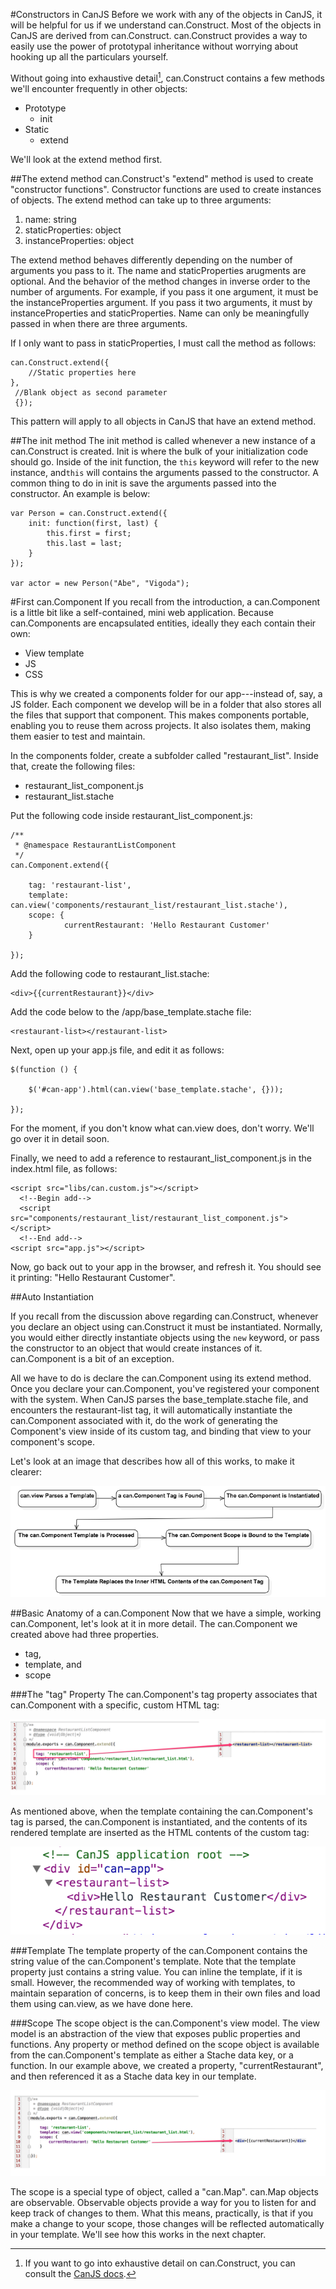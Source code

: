 #Constructors in CanJS
Before we work with any of the objects in CanJS, it will be helpful for us if we understand can.Construct. Most of the objects in CanJS are derived from can.Construct. can.Construct provides a way to easily use the power of prototypal inheritance without worrying about hooking up all the particulars yourself.

Without going into exhaustive detail[^ConstructDetail], can.Construct contains a few methods we'll encounter frequently in other objects:

[^ConstructDetail]: If you want to go into exhaustive detail on can.Construct, you can consult the [CanJS docs](http://canjs.com/docs/can.Construct.prototype.init.html).

- Prototype
	- init
- Static
	- extend

We'll look at the extend method first.

##The extend method
can.Construct's "extend" method is used to create "constructor functions". Constructor functions are used to create instances of objects. The extend method can take up to three arguments:

1. name: string
2. staticProperties: object
3. instanceProperties: object

The extend method behaves differently depending on the number of arguments you pass to it. The name and staticProperties arugments are optional. And the behavior of the method changes in inverse order to the number of arguments. For example, if you pass it one argument, it must be the instanceProperties argument. If you pass it two arguments, it must by instanceProperties and staticProperties. Name can only be meaningfully passed in when there are three arguments.

If I only want to pass in staticProperties, I must call the method as follows:

	can.Construct.extend({
    	//Static properties here
    },
     //Blank object as second parameter
     {});

This pattern will apply to all objects in CanJS that have an extend method.

##The init method
The init method is called whenever a new instance of a can.Construct is created. Init is where the bulk of your initialization code should go. Inside of the init function, the `this` keyword will refer to the new instance, and`this` will contains the arguments passed to the constructor. A common thing to do in init is save the arguments passed into the constructor. An example is below:

    var Person = can.Construct.extend({
        init: function(first, last) {
        	this.first = first;
        	this.last = last;
    	}
    });

    var actor = new Person("Abe", "Vigoda");

#First can.Component <a name="first-component"></a>
If you recall from the introduction, a can.Component is a little bit like a self-contained, mini web application. Because can.Components are encapsulated entities, ideally they each contain their own:

- View template
- JS
- CSS

This is why we created a components folder for our app---instead of, say, a JS folder. Each component we develop will be in a folder that also stores all the files that support that component. This makes components portable, enabling you to reuse them across projects. It also isolates them, making them easier to test and maintain.

In the components folder, create a subfolder called "restaurant_list". Inside that, create the following files:

- restaurant_list_component.js
- restaurant_list.stache

Put the following code inside restaurant_list_component.js:

	/**
     * @namespace RestaurantListComponent
     */
    can.Component.extend({

        tag: 'restaurant-list',
        template: can.view('components/restaurant_list/restaurant_list.stache'),
        scope: {
                currentRestaurant: 'Hello Restaurant Customer'
        }

    });

Add the following code to restaurant_list.stache:

	<div>{{currentRestaurant}}</div>

Add the code below to the /app/base_template.stache file:

	<restaurant-list></restaurant-list>

Next, open up your app.js file, and edit it as follows:

	$(function () {

        $('#can-app').html(can.view('base_template.stache', {}));

    });

For the moment, if you don't know what can.view does, don't worry. We'll go over it in detail soon.

Finally, we need to add a reference to restaurant_list_component.js in the index.html file, as follows:

	<script src="libs/can.custom.js"></script>
      <!--Begin add-->
      <script src="components/restaurant_list/restaurant_list_component.js"></script>
      <!--End add-->
    <script src="app.js"></script>

Now, go back out to your app in the browser, and refresh it. You should see it printing: "Hello Restaurant Customer".

##Auto Instantiation

If you recall from the discussion above regarding can.Construct, whenever you declare an object using can.Construct it must be instantiated. Normally, you would either directly instantiate objects using the `new` keyword, or pass the constructor to an object that would create instances of it. can.Component is a bit of an exception.

All we have to do is declare the can.Component using its extend method.  Once you declare your can.Component, you've registered your component with the system. When CanJS parses the base_template.stache file, and encounters the restaurant-list tag, it will automatically instantiate the can.Component associated with it, do the work of generating the Component's view inside of its custom tag, and binding that view to your component's scope.

Let's look at an image that describes how all of this works, to make it clearer:

![](images/ComponentLoadCycle.png)

##Basic Anatomy of a can.Component
Now that we have a simple, working can.Component, let's look at it in more detail. The can.Component we created above had three properties.

- tag,
- template, and
- scope

###The "tag" Property
The can.Component's tag property associates that can.Component with a specific, custom HTML tag:

![](images/ComponentTagLinkDiagram.png)

As mentioned above, when the template containing the can.Component's tag is parsed, the can.Component is instantiated, and the contents of its rendered template are inserted as the HTML contents of the custom tag:

![](images/ComponentTagRenderedHTML.png)

###Template
The template property of the can.Component contains the string value of the can.Component's template. Note that the template property just contains a string value. You can inline the template, if it is small. However, the recommended way of working with templates, to maintain separation of concerns, is to keep them in their own files and load them using can.view, as we have done here.

###Scope
The scope object is the can.Component's view model. The view model is an abstraction of the view that exposes public properties and functions. Any property or method defined on the scope object is available from the can.Component's template as either a Stache data key, or a function. In our example above, we created a property, "currentRestaurant", and then referenced it as a Stache data key in our template.

![](images/ComponentScopeTemplateLink.png)

The scope is a special type of object, called a "can.Map". can.Map objects are observable. Observable objects provide a way for you to listen for and keep track of changes to them. What this means, practically, is that if you make a change to your scope, those changes will be reflected automatically in your template. We'll see how this works in the next chapter.